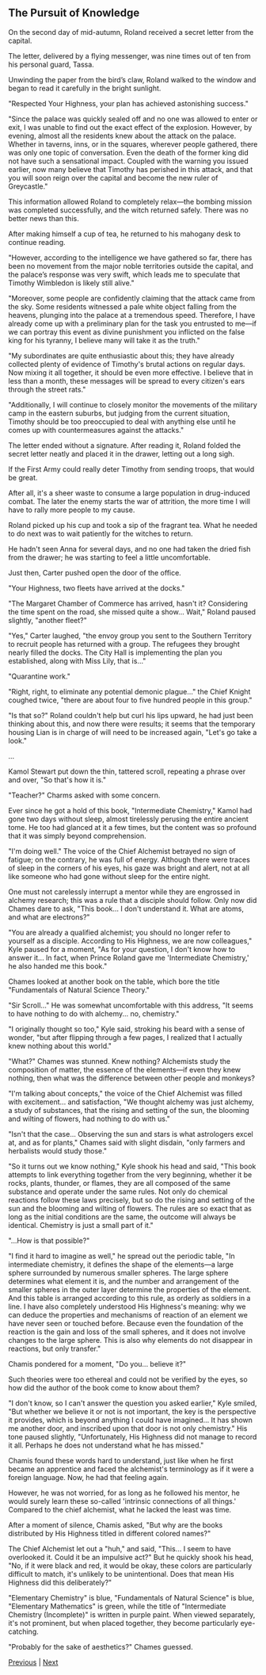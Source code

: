 ## The Pursuit of Knowledge
On the second day of mid-autumn, Roland received a secret letter from the capital.

The letter, delivered by a flying messenger, was nine times out of ten from his personal guard, Tassa.

Unwinding the paper from the bird’s claw, Roland walked to the window and began to read it carefully in the bright sunlight.

"Respected Your Highness, your plan has achieved astonishing success."

"Since the palace was quickly sealed off and no one was allowed to enter or exit, I was unable to find out the exact effect of the explosion. However, by evening, almost all the residents knew about the attack on the palace. Whether in taverns, inns, or in the squares, wherever people gathered, there was only one topic of conversation. Even the death of the former king did not have such a sensational impact. Coupled with the warning you issued earlier, now many believe that Timothy has perished in this attack, and that you will soon reign over the capital and become the new ruler of Greycastle."

This information allowed Roland to completely relax—the bombing mission was completed successfully, and the witch returned safely. There was no better news than this.

After making himself a cup of tea, he returned to his mahogany desk to continue reading.

"However, according to the intelligence we have gathered so far, there has been no movement from the major noble territories outside the capital, and the palace’s response was very swift, which leads me to speculate that Timothy Wimbledon is likely still alive."

"Moreover, some people are confidently claiming that the attack came from the sky. Some residents witnessed a pale white object falling from the heavens, plunging into the palace at a tremendous speed. Therefore, I have already come up with a preliminary plan for the task you entrusted to me—if we can portray this event as divine punishment you inflicted on the false king for his tyranny, I believe many will take it as the truth."



"My subordinates are quite enthusiastic about this; they have already collected plenty of evidence of Timothy's brutal actions on regular days. Now mixing it all together, it should be even more effective. I believe that in less than a month, these messages will be spread to every citizen's ears through the street rats."

"Additionally, I will continue to closely monitor the movements of the military camp in the eastern suburbs, but judging from the current situation, Timothy should be too preoccupied to deal with anything else until he comes up with countermeasures against the attacks."

The letter ended without a signature. After reading it, Roland folded the secret letter neatly and placed it in the drawer, letting out a long sigh.

If the First Army could really deter Timothy from sending troops, that would be great.

After all, it's a sheer waste to consume a large population in drug-induced combat. The later the enemy starts the war of attrition, the more time I will have to rally more people to my cause.

Roland picked up his cup and took a sip of the fragrant tea. What he needed to do next was to wait patiently for the witches to return.

He hadn't seen Anna for several days, and no one had taken the dried fish from the drawer; he was starting to feel a little uncomfortable.

Just then, Carter pushed open the door of the office.

"Your Highness, two fleets have arrived at the docks."



"The Margaret Chamber of Commerce has arrived, hasn't it? Considering the time spent on the road, she missed quite a show... Wait," Roland paused slightly, "another fleet?"



"Yes," Carter laughed, "the envoy group you sent to the Southern Territory to recruit people has returned with a group. The refugees they brought nearly filled the docks. The City Hall is implementing the plan you established, along with Miss Lily, that is..."



"Quarantine work."



"Right, right, to eliminate any potential demonic plague..." the Chief Knight coughed twice, "there are about four to five hundred people in this group."



"Is that so?" Roland couldn't help but curl his lips upward, he had just been thinking about this, and now there were results; it seems that the temporary housing Lian is in charge of will need to be increased again, "Let's go take a look."



...



Kamol Stewart put down the thin, tattered scroll, repeating a phrase over and over, "So that's how it is."



"Teacher?" Charms asked with some concern.



Ever since he got a hold of this book, "Intermediate Chemistry," Kamol had gone two days without sleep, almost tirelessly perusing the entire ancient tome. He too had glanced at it a few times, but the content was so profound that it was simply beyond comprehension.



"I'm doing well." The voice of the Chief Alchemist betrayed no sign of fatigue; on the contrary, he was full of energy. Although there were traces of sleep in the corners of his eyes, his gaze was bright and alert, not at all like someone who had gone without sleep for the entire night.



One must not carelessly interrupt a mentor while they are engrossed in alchemy research; this was a rule that a disciple should follow. Only now did Chames dare to ask, "This book... I don't understand it. What are atoms, and what are electrons?"



"You are already a qualified alchemist; you should no longer refer to yourself as a disciple. According to His Highness, we are now colleagues," Kyle paused for a moment, "As for your question, I don't know how to answer it... In fact, when Prince Roland gave me 'Intermediate Chemistry,' he also handed me this book."



Chames looked at another book on the table, which bore the title "Fundamentals of Natural Science Theory."



"Sir Scroll..." He was somewhat uncomfortable with this address, "It seems to have nothing to do with alchemy... no, chemistry."



"I originally thought so too," Kyle said, stroking his beard with a sense of wonder, "but after flipping through a few pages, I realized that I actually knew nothing about this world."



"What?" Chames was stunned. Knew nothing? Alchemists study the composition of matter, the essence of the elements—if even they knew nothing, then what was the difference between other people and monkeys?



"I'm talking about concepts," the voice of the Chief Alchemist was filled with excitement... and satisfaction, "We thought alchemy was just alchemy, a study of substances, that the rising and setting of the sun, the blooming and wilting of flowers, had nothing to do with us."



"Isn't that the case... Observing the sun and stars is what astrologers excel at, and as for plants," Chames said with slight disdain, "only farmers and herbalists would study those."



"So it turns out we know nothing," Kyle shook his head and said, "This book attempts to link everything together from the very beginning, whether it be rocks, plants, thunder, or flames, they are all composed of the same substance and operate under the same rules. Not only do chemical reactions follow these laws precisely, but so do the rising and setting of the sun and the blooming and wilting of flowers. The rules are so exact that as long as the initial conditions are the same, the outcome will always be identical. Chemistry is just a small part of it."



"...How is that possible?"



"I find it hard to imagine as well," he spread out the periodic table, "In intermediate chemistry, it defines the shape of the elements—a large sphere surrounded by numerous smaller spheres. The large sphere determines what element it is, and the number and arrangement of the smaller spheres in the outer layer determine the properties of the element. And this table is arranged according to this rule, as orderly as soldiers in a line. I have also completely understood His Highness's meaning: why we can deduce the properties and mechanisms of reaction of an element we have never seen or touched before. Because even the foundation of the reaction is the gain and loss of the small spheres, and it does not involve changes to the large sphere. This is also why elements do not disappear in reactions, but only transfer."



Chamis pondered for a moment, "Do you... believe it?"



Such theories were too ethereal and could not be verified by the eyes, so how did the author of the book come to know about them?



"I don't know, so I can't answer the question you asked earlier," Kyle smiled, "But whether we believe it or not is not important, the key is the perspective it provides, which is beyond anything I could have imagined... It has shown me another door, and inscribed upon that door is not only chemistry." His tone paused slightly, "Unfortunately, His Highness did not manage to record it all. Perhaps he does not understand what he has missed."



Chamis found these words hard to understand, just like when he first became an apprentice and faced the alchemist's terminology as if it were a foreign language. Now, he had that feeling again.



However, he was not worried, for as long as he followed his mentor, he would surely learn these so-called 'intrinsic connections of all things.' Compared to the chief alchemist, what he lacked the least was time.



After a moment of silence, Chamis asked, "But why are the books distributed by His Highness titled in different colored names?"



The Chief Alchemist let out a "huh," and said, "This... I seem to have overlooked it. Could it be an impulsive act?" But he quickly shook his head, "No, if it were black and red, it would be okay, these colors are particularly difficult to match, it's unlikely to be unintentional. Does that mean His Highness did this deliberately?"

"Elementary Chemistry" is blue, "Fundamentals of Natural Science" is blue, "Elementary Mathematics" is green, while the title of "Intermediate Chemistry (Incomplete)" is written in purple paint. When viewed separately, it's not prominent, but when placed together, they become particularly eye-catching.

"Probably for the sake of aesthetics?" Chames guessed.





[Previous](CH0308.md) | [Next](CH0310.md)
